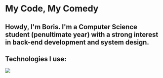 <h1 align="left">My Code, My Comedy</h1>
<h2 align="left">Howdy, I'm Boris. I'm a Computer Science student (penultimate year) with a strong interest in back-end development and system design.</p>
<h2 align="left">Technologies I use:</h3>
<p align="left">
  <img src="https://skillicons.dev/icons?i=java,py,ts,go,spring,react,html,css,git,docker" />
</p>


